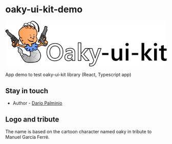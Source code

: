 # oaky-ui-kit-demo
![oaky-ui-kit-logo.png](src/demo/assets/oaky-ui-kit-logo.png)

App demo to test oaky-ui-kit library (React, Typescript app)


## Stay in touch

- Author - [Dario Palminio](linkedin.com/in/palminio)

## Logo and tribute

The name is based on the cartoon character named oaky in tribute to Manuel García Ferré.


